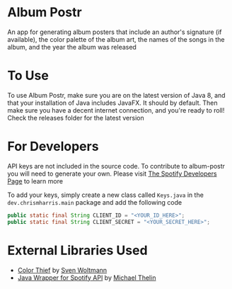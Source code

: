 # Album Postr
An app for generating album posters that include an author's signature (if available), the color palette of the album art, the names of the songs in the album, and the year the album was released

# To Use
To use Album Postr, make sure you are on the latest version of Java 8, and that your installation of Java includes JavaFX. It should by default. Then make sure you have a decent internet connection, and you're ready to roll! Check the releases folder for the latest version

# For Developers
API keys are not included in the source code. To contribute to album-postr you will need to generate your own. Please visit [The Spotify Developers Page](https://developer.spotify.com/) to learn more

To add your keys, simply create a new class called `Keys.java` in the `dev.chrismharris.main` package and add the following code
```java
public static final String CLIENT_ID = "<YOUR_ID_HERE>";
public static final String CLIENT_SECRET = "<YOUR_SECRET_HERE>";
```

# External Libraries Used
- [Color Thief](https://github.com/SvenWoltmann/color-thief-java) by [Sven Woltmann](https://github.com/SvenWoltmann/)
- [Java Wrapper for Spotify API](https://github.com/spotify-web-api-java/spotify-web-api-java) by [Michael Thelin](https://github.com/thelinmichael)
